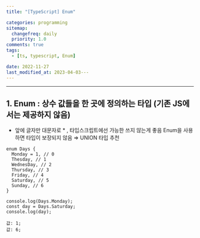 ```yaml
---
title: "[TypeScript] Enum"

categories: programming
sitemap:
  changefreq: daily
  priority: 1.0
comments: true
tags:
  - [ts, typescript, Enum]

date: 2022-11-27
last_modified_at: 2023-04-03---
---
```


---

## **1. Enum** : 상수 값들을 한 곳에 정의하는 타입 (기존 JS에서는 제공하지 않음)

- 앞에 글자만 대문자로 \* , 타입스크립트에선 가능한 쓰지 않는게 좋음 Enum을 사용하면 타입이 보장되지 않음 ⇒ UNION 타입 추천

```tsx
enum Days {
  Monday = 1, // 0
  Thesday, // 1
  WednesDay, // 2
  Thursday, // 3
  Friday, // 4
  Saturday, // 5
  Sunday, // 6
}

console.log(Days.Monday);
const day = Days.Saturday;
console.log(day);

값: 1;
값: 6;
```
